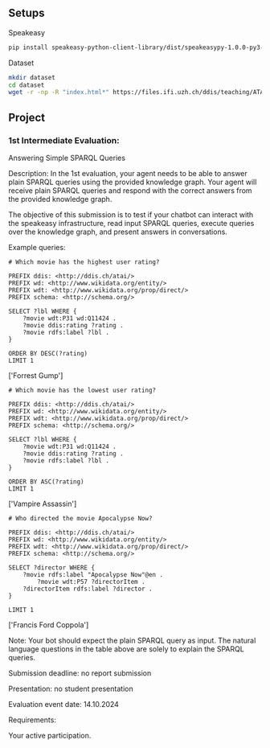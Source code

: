 ## Setups

Speakeasy
```bash
pip install speakeasy-python-client-library/dist/speakeasypy-1.0.0-py3-none-any.whl
```

Dataset
```bash
mkdir dataset
cd dataset
wget -r -np -R "index.html*" https://files.ifi.uzh.ch/ddis/teaching/ATAI2024/dataset/
```

## Project 

### 1st Intermediate Evaluation:  

Answering Simple SPARQL Queries

Description: In the 1st evaluation, your agent needs to be able to answer plain SPARQL queries using the provided knowledge graph. Your agent will receive plain SPARQL queries and respond with the correct answers from the provided knowledge graph.

The objective of this submission is to test if your chatbot can interact with the speakeasy infrastructure, read input SPARQL queries, execute queries over the knowledge graph, and present answers in conversations.

Example queries: 

```
# Which movie has the highest user rating?  

PREFIX ddis: <http://ddis.ch/atai/>   
PREFIX wd: <http://www.wikidata.org/entity/>   
PREFIX wdt: <http://www.wikidata.org/prop/direct/>   
PREFIX schema: <http://schema.org/>   

SELECT ?lbl WHERE {  
    ?movie wdt:P31 wd:Q11424 .  
    ?movie ddis:rating ?rating .  
    ?movie rdfs:label ?lbl .  
}  

ORDER BY DESC(?rating)   
LIMIT 1 
```

['Forrest Gump'] 

 
```
# Which movie has the lowest user rating? 

PREFIX ddis: <http://ddis.ch/atai/>   
PREFIX wd: <http://www.wikidata.org/entity/>   
PREFIX wdt: <http://www.wikidata.org/prop/direct/>   
PREFIX schema: <http://schema.org/>   

SELECT ?lbl WHERE {  
    ?movie wdt:P31 wd:Q11424 .  
    ?movie ddis:rating ?rating .  
    ?movie rdfs:label ?lbl .  
}  

ORDER BY ASC(?rating)   
LIMIT 1 
```

['Vampire Assassin'] 

 
```
# Who directed the movie Apocalypse Now?  

PREFIX ddis: <http://ddis.ch/atai/>   
PREFIX wd: <http://www.wikidata.org/entity/>
PREFIX wdt: <http://www.wikidata.org/prop/direct/>
PREFIX schema: <http://schema.org/>   

SELECT ?director WHERE {  
    ?movie rdfs:label "Apocalypse Now"@en .  
        ?movie wdt:P57 ?directorItem . 
    ?directorItem rdfs:label ?director . 
}  

LIMIT 1  
```

['Francis Ford Coppola'] 

Note: Your bot should expect the plain SPARQL query as input. The natural language questions in the table above are solely to explain the SPARQL queries.

Submission deadline: no report submission

Presentation: no student presentation

Evaluation event date: 14.10.2024 

Requirements: 

Your active participation. 
